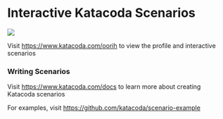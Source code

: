 # Interactive Katacoda Scenarios

[![](http://shields.katacoda.com/katacoda/oorih/count.svg)](https://www.katacoda.com/oorih "Get your profile on Katacoda.com")

Visit https://www.katacoda.com/oorih to view the profile and interactive scenarios

### Writing Scenarios
Visit https://www.katacoda.com/docs to learn more about creating Katacoda scenarios

For examples, visit https://github.com/katacoda/scenario-example

